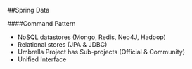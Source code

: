 ##Spring Data

####Command Pattern

<ul>
<li class="fragment highlight-current-blue">NoSQL datastores (Mongo, Redis, Neo4J, Hadoop)</li>
<li class="fragment highlight-current-blue">Relational stores (JPA & JDBC)</li>
<li class="fragment highlight-current-blue">Umbrella Project has Sub-projects (Official & Community)</li>
<li class="fragment highlight-current-blue">Unified Interface</li>
</ul>
